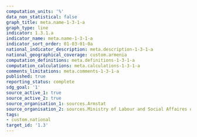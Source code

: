 ```yaml
---
computation_units: '%'
data_non_statistical: false
graph_title: meta.name-1-3-1-a
graph_type: line
indicator: 1.3.1.a
indicator_name: meta.name-1-3-1-a
indicator_sort_order: 01-03-01-0a
national_indicator_description: meta.description-1-3-1-a
national_geographical_coverage: custom.armenia
computation_definitions: meta.definitions-1-3-1-a
computation_calculations: meta.calculations-1-3-1-a
comments_limitations: meta.comments-1-3-1-a
published: true
reporting_status: complete
sdg_goal: '1'
source_active_1: true
source_active_2: true
source_organisation_1: sources.Armstat
source_organisation_2: sources.Ministry of Labour and Social Affaires of RA
tags:
- custom.national
target_id: '1.3'
---
```

